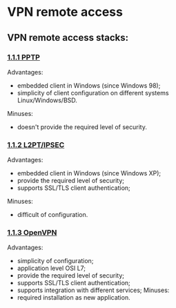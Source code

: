 # VPN remote access

## VPN remote access stacks:

### [1.1.1 PPTP](1.1.1_PPTP/)

Advantages:
* embedded client in Windows (since Windows 98);
* simplicity of client configuration on different systems Linux/Windows/BSD.

Minuses: 
* doesn't provide the required level of security.

### [1.1.2 L2PT/IPSEC](1.1.2_L2TP)

Advantages:
* embedded client in Windows (since Windows XP);
* provide the required level of security;
* supports SSL/TLS client authentication;

Minuses:
- difficult of configuration.

### [1.1.3 OpenVPN](1.1.3_OpenVPN)

Advantages:
* simplicity of configuration;
* application level OSI L7;
* provide the required level of security;
* supports SSL/TLS client authentication;
* supports integration with different services;
Minuses:
* required installation as new application.
